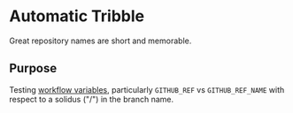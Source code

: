 # Automatic Tribble

Great repository names are short and memorable.

## Purpose

Testing [workflow variables][ACTION], particularly `GITHUB_REF` vs
`GITHUB_REF_NAME` with respect to a solidus ("/") in the branch name.

<!-- -------------------------  FOOTNOTES  ---------------------------- -->
[ACTION]: https://docs.github.com/en/actions/learn-github-actions/variables
